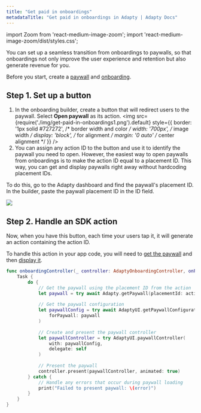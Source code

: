 ```yaml
---
title: "Get paid in onboardings"
metadataTitle: "Get paid in onboardings in Adapty | Adapty Docs"
---
```


import Zoom from 'react-medium-image-zoom';
import 'react-medium-image-zoom/dist/styles.css';

You can set up a seamless transition from onboardings to paywalls, so that onboardings not only improve the user experience and retention but also generate revenue for you.

Before you start, create a [paywall](paywalls.md) and [onboarding](onboardings.md). 

## Step 1. Set up a button

1. In the onboarding builder, create a button that will redirect users to the paywall. Select **Open paywall** as its action.
   <Zoom>
   <img src={require('./img/get-paid-in-onboardings1.png').default}
   style={{
   border: '1px solid #727272', /* border width and color */
   width: '700px', /* image width */
   display: 'block', /* for alignment */
   margin: '0 auto' /* center alignment */
   }}
   />
   </Zoom>
2. You can assign any action ID to the button and use it to identify the paywall you need to open. However, the easiest way to open paywalls from onboardings is to make the action ID equal to a placement ID. This way, you can get and display paywalls right away without hardcoding placement IDs. 

To do this, go to the Adapty dashboard and find the paywall's placement ID. In the builder, paste the paywall placement ID in the ID field.

 <Zoom>
   <img src={require('./img/get-paid-in-onboardings2.png').default}
   style={{
   border: '1px solid #727272', /* border width and color */
   width: '700px', /* image width */
   display: 'block', /* for alignment */
   margin: '0 auto' /* center alignment */
   }}
   />
   </Zoom>
  

## Step 2. Handle an SDK action
   
Now, when you have this button, each time your users tap it, it will generate an action containing the action ID. 

To handle this action in your app code, you will need to [get the paywall](fetch-paywalls-and-products.md) and then [display it](display-pb-paywalls.md).

```swift showLineNumbers
func onboardingController(_ controller: AdaptyOnboardingController, onPaywallAction action: AdaptyOnboardingsOpenPaywallAction) {
    Task {
        do {
            // Get the paywall using the placement ID from the action
            let paywall = try await Adapty.getPaywall(placementId: action.actionId)
            
            // Get the paywall configuration
            let paywallConfig = try await AdaptyUI.getPaywallConfiguration(
                forPaywall: paywall
            )
            
            // Create and present the paywall controller
            let paywallController = try AdaptyUI.paywallController(
                with: paywallConfig,
                delegate: self
            )
            
            // Present the paywall
            controller.present(paywallController, animated: true)
        } catch {
            // Handle any errors that occur during paywall loading
            print("Failed to present paywall: \(error)")
        }
    }
}
```